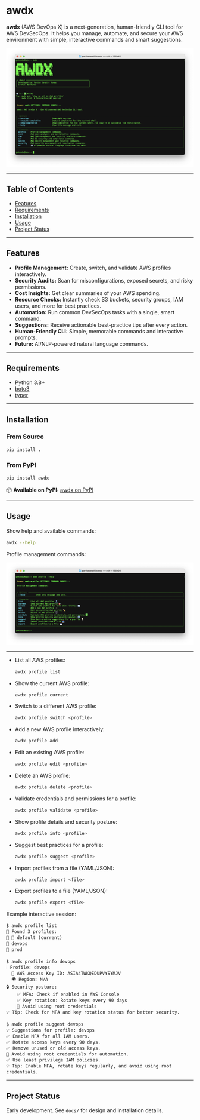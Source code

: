 # awdx

**awdx** (AWS DevOps X) is a next-generation, human-friendly CLI tool for AWS DevSecOps. It helps you manage, automate, and secure your AWS environment with simple, interactive commands and smart suggestions.

![AWDX Banner](https://raw.githubusercontent.com/pxkundu/awdx/development/assests/AWDX.png)

---

## Table of Contents
- [Features](#features)
- [Requirements](#requirements)
- [Installation](#installation)
- [Usage](#usage)
- [Project Status](#status)

---

## Features
- **Profile Management:** Create, switch, and validate AWS profiles interactively.
- **Security Audits:** Scan for misconfigurations, exposed secrets, and risky permissions.
- **Cost Insights:** Get clear summaries of your AWS spending.
- **Resource Checks:** Instantly check S3 buckets, security groups, IAM users, and more for best practices.
- **Automation:** Run common DevSecOps tasks with a single, smart command.
- **Suggestions:** Receive actionable best-practice tips after every action.
- **Human-Friendly CLI:** Simple, memorable commands and interactive prompts.
- **Future:** AI/NLP-powered natural language commands.

---

## Requirements
- Python 3.8+
- [boto3](https://boto3.amazonaws.com/v1/documentation/api/latest/index.html)
- [typer](https://typer.tiangolo.com/)

---

## Installation

### From Source
```bash
pip install .
```

### From PyPI
```bash
pip install awdx
```

📦 **Available on PyPI:** [awdx on PyPI](https://pypi.org/project/awdx/)

---

## Usage

Show help and available commands:
```bash
awdx --help
```

Profile management commands:

![Profile Management Commands](https://raw.githubusercontent.com/pxkundu/awdx/development/assests/AWDX_PROFILE_HELP.png)

---
- List all AWS profiles:
  ```bash
  awdx profile list
  ```
- Show the current AWS profile:
  ```bash
  awdx profile current
  ```
- Switch to a different AWS profile:
  ```bash
  awdx profile switch <profile>
  ```
- Add a new AWS profile interactively:
  ```bash
  awdx profile add
  ```
- Edit an existing AWS profile:
  ```bash
  awdx profile edit <profile>
  ```
- Delete an AWS profile:
  ```bash
  awdx profile delete <profile>
  ```
- Validate credentials and permissions for a profile:
  ```bash
  awdx profile validate <profile>
  ```
- Show profile details and security posture:
  ```bash
  awdx profile info <profile>
  ```
- Suggest best practices for a profile:
  ```bash
  awdx profile suggest <profile>
  ```
- Import profiles from a file (YAML/JSON):
  ```bash
  awdx profile import <file>
  ```
- Export profiles to a file (YAML/JSON):
  ```bash
  awdx profile export <file>
  ```

Example interactive session:
```
$ awdx profile list
👤 Found 3 profiles:
🎯 👤 default (current)
👤 devops
👤 prod

$ awdx profile info devops
ℹ️ Profile: devops
  🔑 AWS Access Key ID: ASIA4TWKQEDUPVYSYMJV
  🌍 Region: N/A
🔒 Security posture:
    ✅ MFA: Check if enabled in AWS Console
    ✅ Key rotation: Rotate keys every 90 days
    🚫 Avoid using root credentials
💡 Tip: Check for MFA and key rotation status for better security.

$ awdx profile suggest devops
💡 Suggestions for profile: devops
✅ Enable MFA for all IAM users.
✅ Rotate access keys every 90 days.
✅ Remove unused or old access keys.
🚫 Avoid using root credentials for automation.
✅ Use least privilege IAM policies.
💡 Tip: Enable MFA, rotate keys regularly, and avoid using root credentials.
```

---

## Project Status

Early development. See `docs/` for design and installation details. 